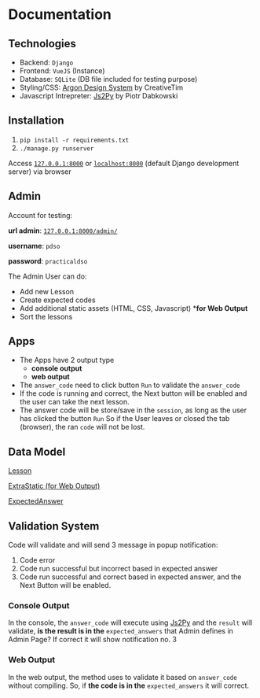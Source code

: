 # Documentation

## Technologies

- Backend: `Django`
- Frontend: `VueJS` (Instance)
- Database: `SQLite` (DB file included for testing purpose)
- Styling/CSS: [Argon Design System](https://www.creative-tim.com/product/argon-design-system) by CreativeTim
- Javascript Intrepreter: [Js2Py](https://github.com/PiotrDabkowski/Js2Py) by Piotr Dabkowski

## Installation

1. `pip install -r requirements.txt`
2. `./manage.py runserver`

Access [`127.0.0.1:8000`](http://127.0.0.1:8000) or [`localhost:8000`](http://localhost:8000) (default Django development server) via browser

## Admin

Account for testing:

**url admin**: [`127.0.0.1:8000/admin/`](http://127.0.0.1:8000/admin/)

**username**: `pdso`

**password**: `practicaldso`

The Admin User can do:

- Add new Lesson
- Create expected codes
- Add additional static assets (HTML, CSS, Javascript) ***for Web Output**
- Sort the lessons

## Apps

- The Apps have 2 output type
    - **console output**
    - **web output**
- The `answer_code` need to click button `Run` to validate the `answer_code`
- If the code is running and correct, the Next button will be enabled and the user can take the next lesson.
- The answer code will be store/save in the `session`, as long as the user has clicked the button `Run` So if the User leaves or closed the tab (browser), the ran `code` will not be lost.


## Data Model

[Lesson](https://www.notion.so/c8f5ba4335d149c99fb3359e53ed0e79)

[ExtraStatic (for Web Output)](https://www.notion.so/631d82ea10f948958be73586de29b28f)

[ExpectedAnswer](https://www.notion.so/fc3e4e3343b94352af0087a217a610e7)

## Validation System

Code will validate and will send 3 message in popup notification:

1. Code error
2. Code run successful but incorrect based in expected answer
3. Code run successful and correct based in expected answer, and the Next Button will be enabled.

### Console Output

In the console, the `answer_code` will execute using [Js2Py](https://github.com/PiotrDabkowski/Js2Py) and the `result` will validate, **is the result is in the** `expected_answers` that Admin defines in Admin Page? If correct it will show notification no. 3

### Web Output

In the web output, the method uses to validate it based on `answer_code` without compiling. So, if **the code is in the** `expected_answers` it will correct.
